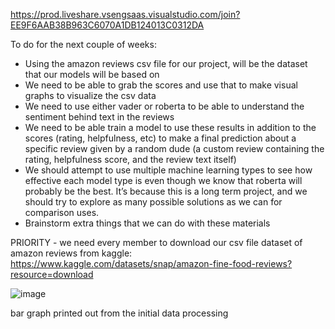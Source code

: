 https://prod.liveshare.vsengsaas.visualstudio.com/join?EE9F6AAB38B963C6070A1DB124013C0312DA


To do for the next couple of weeks: 
- Using the amazon reviews csv file for our project, will be the dataset that our models will be based on 
- We need to be able to grab the scores and use that to make visual graphs to visualize the csv data 
- We need to use either vader or roberta to be able to understand the sentiment behind text in the reviews 
- We need to be able train a model to use these results in addition to the scores (rating, helpfulness, etc) to make a final prediction about a specific review given by a random dude (a custom review containing the rating, helpfulness score, and the review text itself) 
- We should attempt to use multiple machine learning types to see how effective each model type is even though we know that roberta will probably be the best. It’s because this is a long term project, and we should try to explore as many possible solutions as we can for comparison uses. 
- Brainstorm extra things that we can do with these materials 

PRIORITY - we need every member to download our csv file dataset of amazon reviews from kaggle: https://www.kaggle.com/datasets/snap/amazon-fine-food-reviews?resource=download



![image](https://github.com/user-attachments/assets/e09416d5-493b-4a3b-b362-5e651d15e7a0)

bar graph printed out from the initial data processing
